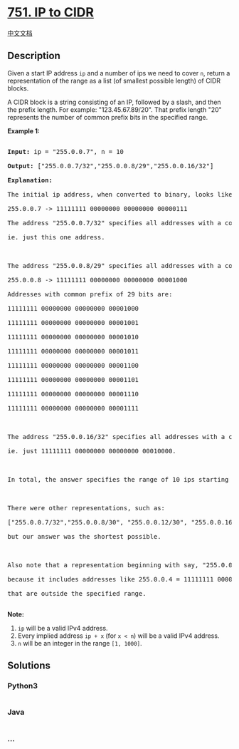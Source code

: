 # [751. IP to CIDR](https://leetcode.com/problems/ip-to-cidr)

[中文文档](/solution/0700-0799/0751.IP%20to%20CIDR/README.md)

## Description

<p>

Given a start IP address <code>ip</code> and a number of ips we need to cover <code>n</code>, return a representation of the range as a list (of smallest possible length) of CIDR blocks.

</p><p>

A CIDR block is a string consisting of an IP, followed by a slash, and then the prefix length. For example: "123.45.67.89/20". That prefix length "20" represents the number of common prefix bits in the specified range.

</p>

<p><b>Example 1:</b><br />

<pre>

<b>Input:</b> ip = "255.0.0.7", n = 10

<b>Output:</b> ["255.0.0.7/32","255.0.0.8/29","255.0.0.16/32"]

<b>Explanation:</b>

The initial ip address, when converted to binary, looks like this (spaces added for clarity):

255.0.0.7 -> 11111111 00000000 00000000 00000111

The address "255.0.0.7/32" specifies all addresses with a common prefix of 32 bits to the given address,

ie. just this one address.



The address "255.0.0.8/29" specifies all addresses with a common prefix of 29 bits to the given address:

255.0.0.8 -> 11111111 00000000 00000000 00001000

Addresses with common prefix of 29 bits are:

11111111 00000000 00000000 00001000

11111111 00000000 00000000 00001001

11111111 00000000 00000000 00001010

11111111 00000000 00000000 00001011

11111111 00000000 00000000 00001100

11111111 00000000 00000000 00001101

11111111 00000000 00000000 00001110

11111111 00000000 00000000 00001111



The address "255.0.0.16/32" specifies all addresses with a common prefix of 32 bits to the given address,

ie. just 11111111 00000000 00000000 00010000.



In total, the answer specifies the range of 10 ips starting with the address 255.0.0.7 .



There were other representations, such as:

["255.0.0.7/32","255.0.0.8/30", "255.0.0.12/30", "255.0.0.16/32"],

but our answer was the shortest possible.



Also note that a representation beginning with say, "255.0.0.7/30" would be incorrect,

because it includes addresses like 255.0.0.4 = 11111111 00000000 00000000 00000100 

that are outside the specified range.

</pre>

</p>

<p><b>Note:</b><br>

<ol>

<li><code>ip</code> will be a valid IPv4 address.</li>

<li>Every implied address <code>ip + x</code> (for <code>x < n</code>) will be a valid IPv4 address.</li>

<li><code>n</code> will be an integer in the range <code>[1, 1000]</code>.</li>

</ol>

</p>

## Solutions

<!-- tabs:start -->

### **Python3**

```python

```

### **Java**

```java

```

### **...**

```

```

<!-- tabs:end -->
